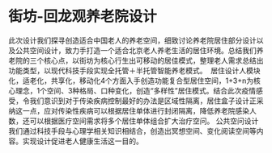 # 街坊-回龙观养老院设计


此次设计我们探寻创造适合中国老人的养老空间，细致讨论养老院居住部分设计以及公共空间设计，致力手打造一个适合北京老人养老生活的居住环境。总结我们养老院的三个核心点，以街坊为核心行生出可移动的居佳模式，整理老人需求总结出功能类型，以现代科技手段实现全托管＋半托管智能养老模式。 
居住设计人模块化，适老化，共享化，移动化4个方面入手创造功能复合型居住空间，1+3+n为核心理念，1个空间、3种格局、口种变化，创造“多样性”居住模式。结合此次疫情感受，令我们意识到对于传染疾病控制最好的办法是区域性隔离，居住盒子设计正采纳这一点，应对传染性疾病可以根据居住单体进行封闭隔离，降低养老院感染人数，还可以根据医疗空间需求将多个居住单体组合扩大治疗空问。
公共空问设计我们通过科技手段与心理学相关知识相结合，创造出冥想空间、变化阅读空间等内容。实现设计促进老人健康生活这一目的。
